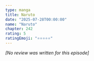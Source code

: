 ```yaml
---
type: manga
title: Naruto
date: "2025-07-28T00:00:00"
name: "Naruto"
chapter: 242
rating: 5
ratingEmoji: "⭐️⭐️⭐️⭐️⭐️"
---
```


_[No review was written for this episode]_